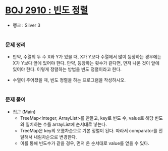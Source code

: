 # [BOJ 2910 : 빈도 정렬](https://www.acmicpc.net/problem/2910)
- 랭크 : Silver 3
  <br><br>
  
### 문제 정리
- 만약, 수열의 두 수 X와 Y가 있을 때, X가 Y보다 수열에서 많이 등장하는 경우에는 X가 Y보다 앞에 있어야 한다. 만약, 등장하는 횟수가 같다면, 먼저 나온 것이 앞에 있어야 한다.
이렇게 정렬하는 방법을 빈도 정렬이라고 한다.

- 수열이 주어졌을 때, 빈도 정렬을 하는 프로그램을 작성하시오.
   <br><br>

### 문제 풀이
- 접근 (Main) 
  - TreeMap<Integer, ArrayList>를 만들고, key로 빈도 수, value로 해당 빈도와 일치하는 수를 arrayList에 순서대로 넣는다.
  - TreeMap은 key의 오름차순으로 기본 정렬이 된다. 따라서 comparator를 전달해서 내림차순으로 변경한다.
  - 이를 통해 빈도수가 같을 경우, 먼저 온 순서대로 value를 얻을 수 있다.

    
    


    
    


